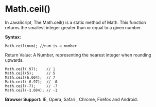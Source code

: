 # Math.ceil()

In JavaScript, The Math.ceil() is a static method of Math. This function returns the smallest integer greater than or equal to a given number.

**Syntax:** 

```
Math.ceil(num); //num is a number
```

Return Value: A Number, representing the nearest integer when rounding upwards.

```
Math.ceil(.97);    // 1
Math.ceil(5);      // 5
Math.ceil(6.004);  // 7
Math.ceil(-0.97);  // -0
Math.ceil(-7);     // -7
Math.ceil(-1.004); // -1
```

**Browser Support:** IE, Opera, Safari , Chrome, Firefox and Android.
